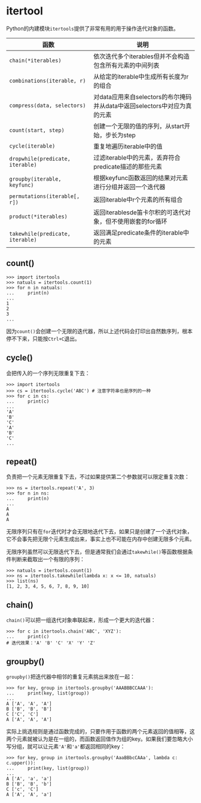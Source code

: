 # itertool

Python的内建模块`itertools`提供了非常有用的用于操作迭代对象的函数。

| 函数                             | 说明                                                         |
| -------------------------------- | ------------------------------------------------------------ |
| `chain(*iterables)`              | 依次迭代多个iterables但并不会构造包含所有元素的中间列表      |
| `combinations(iterable, r)`      | 从给定的iterable中生成所有长度为r的组合                      |
| `compress(data, selectors)`      | 对data应用来自selectors的布尔掩码并从data中返回selectors中对应为真的元素 |
| `count(start, step)`             | 创建一个无限的值的序列，从start开始，步长为step              |
| `cycle(iterable)`                | 重复地遍历iterable中的值                                     |
| `dropwhile(predicate, iterable)` | 过滤iterable中的元素，丢弃符合predicate描述的那些元素        |
| `groupby(iterable, keyfunc)`     | 根据keyfunc函数返回的结果对元素进行分组并返回一个迭代器      |
| `permutations(iterable[, r])`    | 返回iterable中r个元素的所有组合                              |
| `product(*iterables)`            | 返回iterablesde笛卡尔积的可迭代对象，但不使用嵌套的for循环   |
| `takewhile(predicate, iterable)` | 返回满足predicate条件的iterable中的元素                      |



## count()

```
>>> import itertools
>>> natuals = itertools.count(1)
>>> for n in natuals:
...     print(n)
...
1
2
3
...
```

因为`count()`会创建一个无限的迭代器，所以上述代码会打印出自然数序列，根本停不下来，只能按`Ctrl+C`退出。

## cycle()

会把传入的一个序列无限重复下去：

```
>>> import itertools
>>> cs = itertools.cycle('ABC') # 注意字符串也是序列的一种
>>> for c in cs:
...     print(c)
...
'A'
'B'
'C'
'A'
'B'
'C'
...
```

## repeat()

负责把一个元素无限重复下去，不过如果提供第二个参数就可以限定重复次数：

```
>>> ns = itertools.repeat('A', 3)
>>> for n in ns:
...     print(n)
...
A
A
A
```

无限序列只有在`for`迭代时才会无限地迭代下去，如果只是创建了一个迭代对象，它不会事先把无限个元素生成出来，事实上也不可能在内存中创建无限多个元素。

无限序列虽然可以无限迭代下去，但是通常我们会通过`takewhile()`等函数根据条件判断来截取出一个有限的序列：

```
>>> natuals = itertools.count(1)
>>> ns = itertools.takewhile(lambda x: x <= 10, natuals)
>>> list(ns)
[1, 2, 3, 4, 5, 6, 7, 8, 9, 10]
```

## chain()

`chain()`可以把一组迭代对象串联起来，形成一个更大的迭代器：

```
>>> for c in itertools.chain('ABC', 'XYZ'):
...     print(c)
# 迭代效果：'A' 'B' 'C' 'X' 'Y' 'Z'
```

## groupby()

`groupby()`把迭代器中相邻的重复元素挑出来放在一起：

```
>>> for key, group in itertools.groupby('AAABBBCCAAA'):
...     print(key, list(group))
...
A ['A', 'A', 'A']
B ['B', 'B', 'B']
C ['C', 'C']
A ['A', 'A', 'A']
```

实际上挑选规则是通过函数完成的，只要作用于函数的两个元素返回的值相等，这两个元素就被认为是在一组的，而函数返回值作为组的key。如果我们要忽略大小写分组，就可以让元素`'A'`和`'a'`都返回相同的key：

```
>>> for key, group in itertools.groupby('AaaBBbcCAAa', lambda c: c.upper()):
...     print(key, list(group))
...
A ['A', 'a', 'a']
B ['B', 'B', 'b']
C ['c', 'C']
A ['A', 'A', 'a']
```